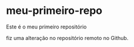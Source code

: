 # meu-primeiro-repo
Este é o meu primeiro repositório

fiz uma alteração no repositório remoto no Github.
